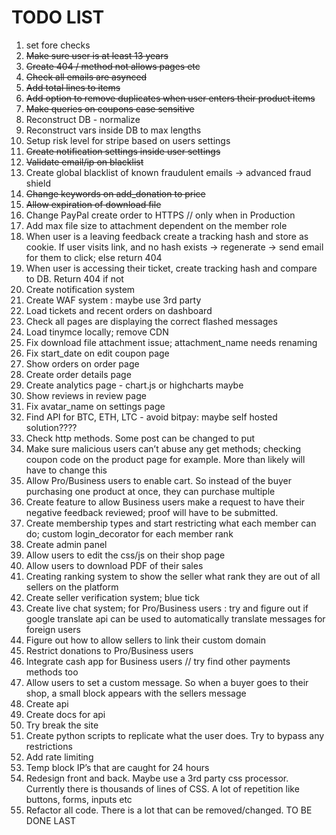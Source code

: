 # TODO LIST

1. set fore checks
2. ~~Make sure user is at least 13 years~~
3. ~~Create 404 / method not allows pages etc~~
4. ~~Check all emails are asynced~~
5. ~~Add total lines to items~~
6. ~~Add option to remove duplicates when user enters their product items~~
7. ~~Make queries on coupons case sensitive~~
8. Reconstruct DB - normalize
9. Reconstruct vars inside DB to max lengths
10. Setup risk level for stripe based on users settings
11. ~~Create notification settings inside user settings~~
12. ~~Validate email/ip on blacklist~~
13. Create global blacklist of known fraudulent emails -> advanced fraud shield
14. ~~Change keywords on add_donation to price~~
15. ~~Allow expiration of download file~~
16. Change PayPal create order to HTTPS // only when in Production
17. Add max file size to attachment dependent on the member role
18. When user is a leaving feedback create a tracking hash and store as cookie. If user visits link, and no hash exists -> regenerate -> send email for them to click; else return 404
19. When user is accessing their ticket, create tracking hash and compare to DB. Return 404 if not
20. Create notification system
21. Create WAF system : maybe use 3rd party
22. Load tickets and recent orders on dashboard
23. Check all pages are displaying the correct flashed messages
24. Load tinymce locally; remove CDN
25. Fix download file attachment issue; attachment_name needs renaming
26. Fix start_date on edit coupon page
27. Show orders on order page
28. Create order details page
29. Create analytics page - chart.js or highcharts maybe
30. Show reviews in review page
31. Fix avatar_name on settings page
32. Find API for BTC, ETH, LTC - avoid bitpay: maybe self hosted solution????
33. Check http methods. Some post can be changed to put
34. Make sure malicious users can’t abuse any get methods; checking coupon code on the product page for example. More than likely will have to change this
35. Allow Pro/Business users to enable cart. So instead of the buyer purchasing one product at once, they can purchase multiple
36. Create feature to allow Business users make a request to have their negative feedback reviewed; proof will have to be submitted.
37. Create membership types and start restricting what each member can do; custom login_decorator for each member rank
38. Create admin panel
39. Allow users to edit the css/js on their shop page
40. Allow users to download PDF of their sales
41. Creating ranking system to show the seller what rank they are out of all sellers on the platform
42. Create seller verification system; blue tick
43. Create live chat system; for Pro/Business users : try and figure out if google translate api can be used to automatically translate messages for foreign users
44. Figure out how to allow sellers to link their custom domain
45. Restrict donations to Pro/Business users
46. Integrate cash app for Business users // try find other payments methods too
47. Allow users to set a custom message. So when a buyer goes to their shop, a small block appears with the sellers message
48. Create api
49. Create docs for api
50. Try break the site
51. Create python scripts to replicate what the user does. Try to bypass any restrictions
52. Add rate limiting
53. Temp block IP’s that are caught for 24 hours
54. Redesign front and back. Maybe use a 3rd party css processor. Currently there is thousands of lines of CSS. A lot of repetition like buttons, forms, inputs etc
55. Refactor all code. There is a lot that can be removed/changed. TO BE DONE LAST